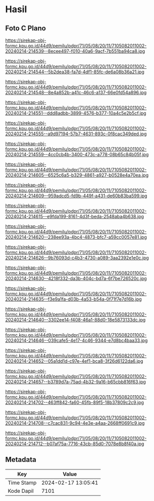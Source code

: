 # Hasil

## Foto C Plano

https://sirekap-obj-formc.kpu.go.id/44d9/pemilu/pdpr/71/05/08/20/11/7105082011002-20240214-214539--8ecee497-f010-40a6-9acf-7b551ba94ca8.jpg

https://sirekap-obj-formc.kpu.go.id/44d9/pemilu/pdpr/71/05/08/20/11/7105082011002-20240214-214544--5b2dea38-fa7d-4df1-85fc-de6a08b36a21.jpg

https://sirekap-obj-formc.kpu.go.id/44d9/pemilu/pdpr/71/05/08/20/11/7105082011002-20240214-214548--8e4a852b-a41c-46c6-a137-66e0fd54a896.jpg

https://sirekap-obj-formc.kpu.go.id/44d9/pemilu/pdpr/71/05/08/20/11/7105082011002-20240214-214551--ddd8adbb-3899-4576-b377-10a4c5e2b5cf.jpg

https://sirekap-obj-formc.kpu.go.id/44d9/pemilu/pdpr/71/05/08/20/11/7105082011002-20240214-214555--a9d97194-57b7-4631-893c-0f8cac349ded.jpg

https://sirekap-obj-formc.kpu.go.id/44d9/pemilu/pdpr/71/05/08/20/11/7105082011002-20240214-214559--4cc0cb4b-3400-473c-a778-08b65c84b05f.jpg

https://sirekap-obj-formc.kpu.go.id/44d9/pemilu/pdpr/71/05/08/20/11/7105082011002-20240214-214605--6525c6a5-b329-4861-a927-b0528e4a70ea.jpg

https://sirekap-obj-formc.kpu.go.id/44d9/pemilu/pdpr/71/05/08/20/11/7105082011002-20240214-214609--959adcd5-fd9b-449f-a431-de60b83ba599.jpg

https://sirekap-obj-formc.kpu.go.id/44d9/pemilu/pdpr/71/05/08/20/11/7105082011002-20240214-214615--e9fda199-8161-4d3f-beda-2548aba4b638.jpg

https://sirekap-obj-formc.kpu.go.id/44d9/pemilu/pdpr/71/05/08/20/11/7105082011002-20240214-214620--238ee93a-4bc4-4873-bfc7-a59cc0057e81.jpg

https://sirekap-obj-formc.kpu.go.id/44d9/pemilu/pdpr/71/05/08/20/11/7105082011002-20240214-214626--9b76093d-c4b3-4730-a089-3aa2392e1e0c.jpg

https://sirekap-obj-formc.kpu.go.id/44d9/pemilu/pdpr/71/05/08/20/11/7105082011002-20240214-214630--4218f332-da3b-404c-bd7a-6f7be726520c.jpg

https://sirekap-obj-formc.kpu.go.id/44d9/pemilu/pdpr/71/05/08/20/11/7105082011002-20240214-214635--f3e9a1fa-d03b-4a53-b54a-0f71f7e7d16b.jpg

https://sirekap-obj-formc.kpu.go.id/44d9/pemilu/pdpr/71/05/08/20/11/7105082011002-20240214-214640--3302ee14-f408-46a1-88d0-18e5873133dc.jpg

https://sirekap-obj-formc.kpu.go.id/44d9/pemilu/pdpr/71/05/08/20/11/7105082011002-20240214-214646--039cafe5-4e17-4c46-9344-e7d8bc4baa33.jpg

https://sirekap-obj-formc.kpu.go.id/44d9/pemilu/pdpr/71/05/08/20/11/7105082011002-20240214-214652--05a1dd1d-c97e-4ef1-bca8-3f26d6122da6.jpg

https://sirekap-obj-formc.kpu.go.id/44d9/pemilu/pdpr/71/05/08/20/11/7105082011002-20240214-214657--b3789d7a-75ad-4b32-9a16-b65cbb816f63.jpg

https://sirekap-obj-formc.kpu.go.id/44d9/pemilu/pdpr/71/05/08/20/11/7105082011002-20240214-214702--463ff842-fa60-45fb-89f5-18b37809c2c9.jpg

https://sirekap-obj-formc.kpu.go.id/44d9/pemilu/pdpr/71/05/08/20/11/7105082011002-20240214-214708--c7cac831-9c94-4e3e-a4aa-2668ff0691c9.jpg

https://sirekap-obj-formc.kpu.go.id/44d9/pemilu/pdpr/71/05/08/20/11/7105082011002-20240214-214712--b07af75a-7716-43cb-85d0-7078e8b8f40a.jpg


## Metadata

| Key        | Value               |
| ---------- | ------------------- |
| Time Stamp | 2024-02-17 13:05:41 |
| Kode Dapil | 7101                |



